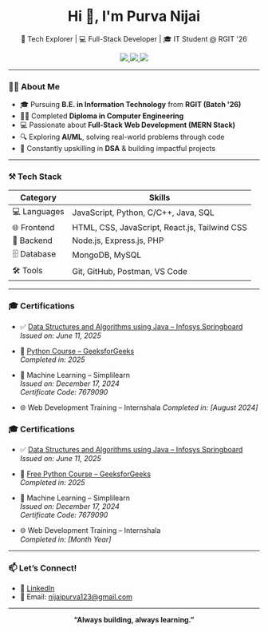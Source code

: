 <h1 align="center">Hi 👋, I'm Purva Nijai</h1>

<p align="center">
🚀 Tech Explorer | 💻 Full-Stack Developer | 🎓 IT Student @ RGIT '26
</p>

<p align="center">
  <a href="https://www.linkedin.com/in/purva-nijai-6041002a5/">
    <img src="https://img.shields.io/badge/LinkedIn-blue?style=flat-square&logo=linkedin" />
  </a>
  <a href="mailto:nijaipurva123@gmail.com">
    <img src="https://img.shields.io/badge/Gmail-D14836?style=flat-square&logo=gmail&logoColor=white" />
  </a>
  <a href="https://leetcode.com/purva30/">
    <img src="https://img.shields.io/badge/LeetCode-FFA116?style=flat-square&logo=LeetCode&logoColor=black" />
  </a>
</p>

---

### 👩‍💻 About Me

- 🎓 Pursuing **B.E. in Information Technology** from **RGIT (Batch '26)**
- 🧑‍💻 Completed **Diploma in Computer Engineering**
- 💻 Passionate about **Full-Stack Web Development (MERN Stack)**
- 🔍 Exploring **AI/ML**, solving real-world problems through code
- 🌱 Constantly upskilling in **DSA** & building impactful projects

---

### ⚒️ Tech Stack

| Category     | Skills |
|--------------|--------|
| 💻 Languages | JavaScript, Python, C/C++, Java, SQL |
| 🌐 Frontend  | HTML, CSS, JavaScript, React.js, Tailwind CSS |
| 🔧 Backend   | Node.js, Express.js, PHP |
| 🗄️ Database  | MongoDB, MySQL |
| 🛠️ Tools     | Git, GitHub, Postman, VS Code |

---

### 🎓 Certifications

- ✅ [Data Structures and Algorithms using Java – Infosys Springboard](https://verify.onwingspan.com)  
  *Issued on: June 11, 2025*

- 📜 [Python Course – GeeksforGeeks](https://media.geeksforgeeks.org/courses/certificates/7d8edfff7dba606e5c5f31f05b9868c3.pdf)  
  *Completed in: 2025*

- 🤖 Machine Learning – Simplilearn  
  *Issued on: December 17, 2024*  
  *Certificate Code: 7679090*

- 🌐 Web Development Training – Internshala
  *Completed in: [August 2024]*

### 🎓 Certifications

- ✅ [Data Structures and Algorithms using Java – Infosys Springboard](https://verify.onwingspan.com)  
  *Issued on: June 11, 2025*

- 📜 [Free Python Course – GeeksforGeeks](https://media.geeksforgeeks.org/courses/certificates/7d8edfff7dba606e5c5f31f05b9868c3.pdf)  
  *Completed in: 2025*

- 🤖 Machine Learning – Simplilearn  
  *Issued on: December 17, 2024*  
  *Certificate Code: 7679090*

- 🌐 Web Development Training – Internshala  
  *Completed in: [Month Year]*  <!-- Add the exact date if you remember -->

---

### 📫 Let’s Connect!

- 🔗 [LinkedIn](https://www.linkedin.com/in/purva-nijai-6041002a5/)
- 📧 Email: nijaipurva123@gmail.com

---

<p align="center">
  <b>“Always building, always learning.”</b>
</p>



